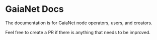 # GaiaNet Docs

The documentation is for GaiaNet node operators, users, and creators.

Feel free to create a PR if there is anything that needs to be improved.



